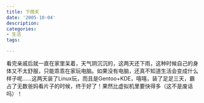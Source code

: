 ```yaml
---
title: 下雨天
date: '2005-10-04'
description:
categories:
- 生活
tags:

---
```

看完亲戚后就一直在家里呆着，天气阴沉沉的，这两天还下雨，这种时候自己的身体又不太舒服，只能乖乖在家玩电脑。如果没有电脑，还真不知道生活会变成什么样子呢……这两天装了Linux玩，而且是Gentoo+KDE，嘻嘻，装了足足三天，霸占了无数爸妈看片子的时候，终于好了！果然比虚拟机里要快得多（这不是废话吗）！